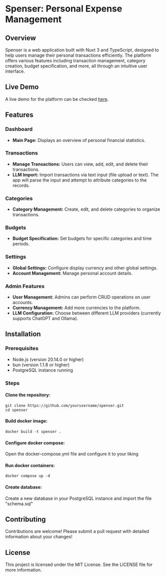 # Spenser: Personal Expense Management

## Overview

Spenser is a web application built with Nuxt 3 and TypeScript, designed to help users manage their personal transactions efficiently. The platform offers various features including transaction management, category creation, budget specification, and more, all through an intuitive user interface.


## Live Demo

A live demo for the platform can be checked [here](https://spenser.demo.rohjans.com/).


## Features

### Dashboard

-   **Main Page:** Displays an overview of personal financial statistics.

### Transactions

-   **Manage Transactions:** Users can view, add, edit, and delete their transactions.
-   **LLM Import:** Import transactions via text input (file upload or text). The app will parse the input and attempt to attribute categories to the records.

### Categories

-   **Category Management:** Create, edit, and delete categories to organize transactions.

### Budgets

-   **Budget Specification:** Set budgets for specific categories and time periods.

### Settings

-   **Global Settings:** Configure display currency and other global settings.
-   **Account Management:** Manage personal account details.

### Admin Features

-   **User Management:** Admins can perform CRUD operations on user accounts.
-   **Currency Management:** Add more currencies to the platform.
-   **LLM Configuration:** Choose between different LLM providers (currently supports ChatGPT and Ollama).


## Installation

### Prerequisites

-   Node.js (version 20.14.0 or higher)
-   bun (version 1.1.8 or higher)
-   PostgreSQL instance running

### Steps

#### Clone the repository:
```
git clone https://github.com/yourusername/spenser.git
cd spenser
```

#### Build docker image:
```
docker build -t spenser .
```

#### Configure docker compose:
Open the docker-compose.yml file and configure it to your liking

#### Run docker containers:

```
docker compose up -d
```

#### Create database:
Create a new database in your PostgreSQL instance and import the file "schema.sql"


## Contributing

Contributions are welcome! Please submit a pull request with detailed information about your changes!


## License

This project is licensed under the MIT License. See the LICENSE file for more information.